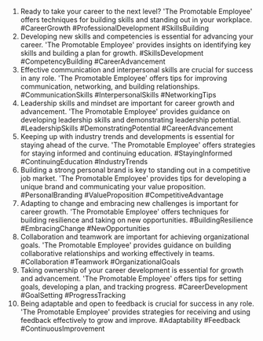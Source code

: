 1. Ready to take your career to the next level? 'The Promotable Employee' offers techniques for building skills and standing out in your workplace. #CareerGrowth #ProfessionalDevelopment #SkillsBuilding
2. Developing new skills and competencies is essential for advancing your career. 'The Promotable Employee' provides insights on identifying key skills and building a plan for growth. #SkillsDevelopment #CompetencyBuilding #CareerAdvancement
3. Effective communication and interpersonal skills are crucial for success in any role. 'The Promotable Employee' offers tips for improving communication, networking, and building relationships. #CommunicationSkills #InterpersonalSkills #NetworkingTips
4. Leadership skills and mindset are important for career growth and advancement. 'The Promotable Employee' provides guidance on developing leadership skills and demonstrating leadership potential. #LeadershipSkills #DemonstratingPotential #CareerAdvancement
5. Keeping up with industry trends and developments is essential for staying ahead of the curve. 'The Promotable Employee' offers strategies for staying informed and continuing education. #StayingInformed #ContinuingEducation #IndustryTrends
6. Building a strong personal brand is key to standing out in a competitive job market. 'The Promotable Employee' provides tips for developing a unique brand and communicating your value proposition. #PersonalBranding #ValueProposition #CompetitiveAdvantage
7. Adapting to change and embracing new challenges is important for career growth. 'The Promotable Employee' offers techniques for building resilience and taking on new opportunities. #BuildingResilience #EmbracingChange #NewOpportunities
8. Collaboration and teamwork are important for achieving organizational goals. 'The Promotable Employee' provides guidance on building collaborative relationships and working effectively in teams. #Collaboration #Teamwork #OrganizationalGoals
9. Taking ownership of your career development is essential for growth and advancement. 'The Promotable Employee' offers tips for setting goals, developing a plan, and tracking progress. #CareerDevelopment #GoalSetting #ProgressTracking
10. Being adaptable and open to feedback is crucial for success in any role. 'The Promotable Employee' provides strategies for receiving and using feedback effectively to grow and improve. #Adaptability #Feedback #ContinuousImprovement
